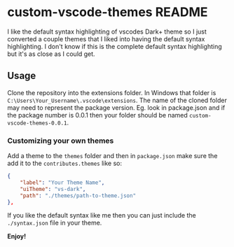 # custom-vscode-themes README

I like the default syntax highlighting of vscodes Dark+ theme so I just converted a couple themes that I liked into having the default syntax highlighting. I don't know if this is the complete default syntax highlighting but it's as close as I could get.

## Usage

Clone the repository into the extensions folder. In Windows that folder is `C:\Users\Your_Username\.vscode\extensions`. The name of the cloned folder may need to represent the package version. Eg. look in package.json and if the package number is 0.0.1 then your folder should be named `custom-vscode-themes-0.0.1`.

### Customizing your own themes

Add a theme to the `themes` folder and then in `package.json` make sure the add it to the `contributes.themes` like so:

```json
{
    "label": "Your Theme Name",
    "uiTheme": "vs-dark",
    "path": "./themes/path-to-theme.json"
},
```

If you like the default syntax like me then you can just include the `./syntax.json` file in your theme.

**Enjoy!**
